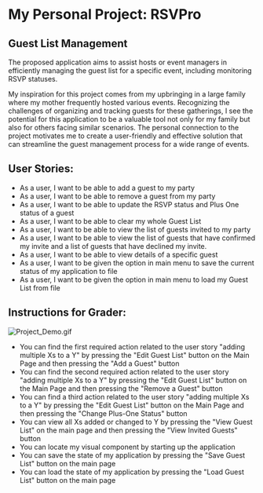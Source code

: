 # My Personal Project: RSVPro

## Guest List Management

The proposed application aims to assist hosts or event managers
in efficiently managing the guest list for a specific event, 
including monitoring RSVP statuses. 

My inspiration for this
project comes from my upbringing in a large family where my 
mother frequently hosted various events. Recognizing the challenges
of organizing and tracking guests for these gatherings, I see the 
potential for this application to be a valuable tool not only for my 
family but also for others facing similar scenarios. The personal
connection to the project motivates me to create a user-friendly 
and effective solution that can streamline the guest management
process for a wide range of events.

## User Stories:
- As a user, I want to be able to add a guest to my party
- As a user, I want to be able to remove a guest from my party
- As a user, I want to be able to update the RSVP status and Plus One status of a guest
- As a user, I want to be able to clear my whole Guest List
- As a user, I want to be able to view the list of guests invited to my party
- As a user, I want to be able to view the list of guests that have confirmed my invite
  and a list of guests that have declined my invite. 
- As a user, I want to be able to view details of a specific guest
- As a user, I want to be given the option in main menu to save the current status of my application to file
- As a user, I want to be given the option in main menu to load my Guest List from file

## Instructions for Grader:
![Project_Demo.gif](..%2F..%2F..%2F..%2FProject_Demo.gif)
- You can find the first required action related to the user story "adding multiple Xs to a Y"
  by pressing the "Edit Guest List" button on the Main Page and then pressing the "Add a Guest" button
- You can find the second required action related to the user story "adding multiple Xs to a Y"
  by pressing the "Edit Guest List" button on the Main Page and then pressing the "Remove a Guest" button
- You can find a third action related to the user story "adding multiple Xs to a Y" by pressing the
  "Edit Guest List" button on the Main Page and then pressing the "Change Plus-One Status" button
- You can view all Xs added or changed to Y by pressing the "View Guest List" on the main page and then
  pressing the "View Invited Guests" button
- You can locate my visual component by starting up the application
- You can save the state of my application by pressing the "Save Guest List" button on the main page
- You can load the state of my application by pressing the "Load Guest List" button on the main page